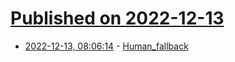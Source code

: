 # [Published on 2022-12-13](index.md)

* [2022-12-13, 08:06:14](https://news.ycombinator.com/item?id=33966059) - [Human_fallback](https://www.nplusonemag.com/issue-44/essays/human_fallback/)
